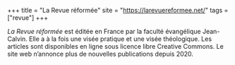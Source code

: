 +++
title = "La Revue réformée"
site = "https://larevuereformee.net/"
tags = ["revue"]
+++

*La Revue réformée* est éditée en France par la faculté évangélique Jean-Calvin. Elle a à la fois une visée pratique et une visée théologique. Les articles sont disponibles en ligne sous licence libre Creative Commons. Le site web n’annonce plus de nouvelles publications depuis 2020.

